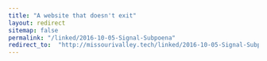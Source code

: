 ```yaml
---
title: "A website that doesn't exit"
layout: redirect
sitemap: false
permalink: "/linked/2016-10-05-Signal-Subpoena"
redirect_to:  "http://missourivalley.tech/linked/2016-10-05-Signal-Subpoena"
---
```

